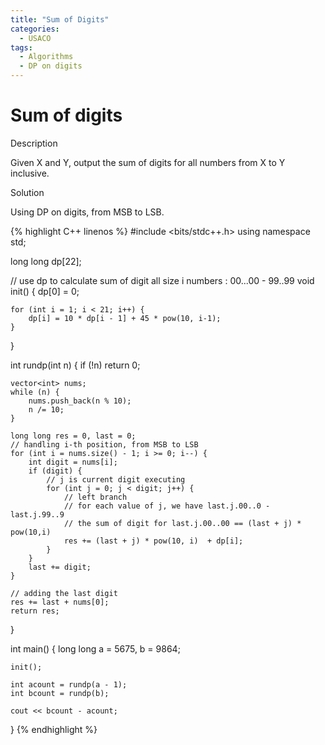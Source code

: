 ```yaml
---
title: "Sum of Digits"
categories:
  - USACO
tags:
  - Algorithms
  - DP on digits
---
```


# Sum of digits

Description

Given X and Y, output the sum of digits for all numbers from X to Y inclusive.


Solution

Using DP on digits, from MSB to LSB.


{% highlight C++ linenos %}
#include <bits/stdc++.h>
using namespace std;

long long dp[22];

// use dp to calculate sum of digit all size i numbers : 00...00 - 99..99
void init() {
    dp[0] = 0;

    for (int i = 1; i < 21; i++) {
        dp[i] = 10 * dp[i - 1] + 45 * pow(10, i-1);
    }
}

int rundp(int n) {
    if (!n) return 0;

    vector<int> nums;
    while (n) {
        nums.push_back(n % 10);
        n /= 10;
    }

    long long res = 0, last = 0;
    // handling i-th position, from MSB to LSB
    for (int i = nums.size() - 1; i >= 0; i--) {
        int digit = nums[i];
        if (digit) {
            // j is current digit executing
            for (int j = 0; j < digit; j++) {
                // left branch
                // for each value of j, we have last.j.00..0 - last.j.99..9
                // the sum of digit for last.j.00..00 == (last + j) * pow(10,i)
                res += (last + j) * pow(10, i)  + dp[i];
            }
        }
        last += digit;
    }

    // adding the last digit
    res += last + nums[0];
    return res;
}

int main() {
    long long a = 5675, b = 9864;

    init();

    int acount = rundp(a - 1);
    int bcount = rundp(b);

    cout << bcount - acount;
}
{% endhighlight %}
